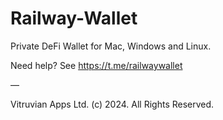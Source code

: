 # Railway-Wallet
Private DeFi Wallet for Mac, Windows and Linux.

Need help? See https://t.me/railwaywallet

––

Vitruvian Apps Ltd. (c) 2024. All Rights Reserved.
